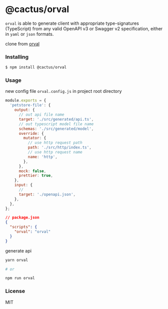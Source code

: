 # @cactus/orval

`orval` is able to generate client with appropriate type-signatures (TypeScript) from any valid OpenAPI v3 or Swagger v2 specification, either in `yaml` or `json` formats.

clone from [orval](https://github.com/anymaniax/orval)

### Installing

```bash
$ npm install @cactus/orval
```

### Usage

new config file `orval.config.js` in project root directory

```js
module.exports = {
  'petstore-file': {
    output: {
      // out api file name
      target: './src/generated/api.ts',
      // out typescript model file name
      schemas: './src/generated/model',
      override: {
        mutator: {
          // use http request path
          path: './src/http/index.ts',
          // use http request name
          name: 'http',
        },
      },
      mock: false,
      prettier: true,
    },
    input: {
      //
      target: './openapi.json',
    },
  },
};
```

```json
// package.json
{
  "scripts": {
    "orval": "orval"
  }
}
```

generate api

```bash
yarn orval

# or

npm run orval
```

### License

MIT
